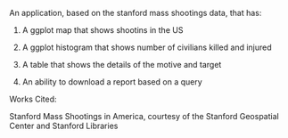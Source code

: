 An application, based on the stanford mass shootings data, that has:

1) A ggplot map that shows shootins in the US

2) A ggplot histogram that shows number of civilians killed and injured

3) A table that shows the details of the motive and target

4) An ability to download a report based on a query















Works Cited:

Stanford Mass Shootings in America, courtesy of the Stanford Geospatial Center and Stanford Libraries
